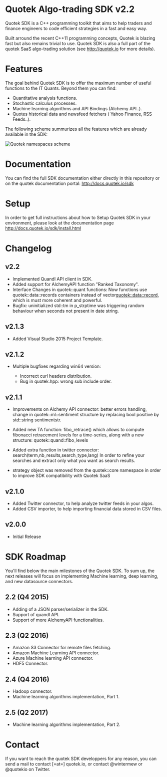 Quotek Algo-trading SDK v2.2
============================

Quotek SDK is a C++ programming toolkit that aims to help traders and finance engineers to code
efficient strategies in a fast and easy way.

Built arround the recent C++11 programming concepts, Quotek is blazing fast but also remains trivial to use. Quotek SDK is also 
a full part of the quotek SaaS algo-trading solution (see http://quotek.io for more details).

Features
========

The goal behind Quotek SDK is to offer the maximum number of useful functions to the IT Quants. Beyond them you can find:

- Quantitative analysis functions.
- Stochastic calculus processes.
- Machine learning algorithms and API Bindings (Alchemy API..).
- Quotes historical data and newsfeed fetchers ( Yahoo Finance, RSS Feeds..).

The following scheme summurizes all the features which are already available in the SDK:

![Quotek namespaces scheme](http://docs.quotek.io/sdk/_images/quotek_sdk_ns.png)

Documentation
=============

You can find the full SDK documentation either directly in this repository or on the quotek documentation portal: http://docs.quotek.io/sdk

Setup
=====

In order to get full instructions about how to Setup Quotek SDK in your environment, please look at the documentation page http://docs.quotek.io/sdk/install.html


Changelog
=========

v2.2
----

  - Implemented Quandl API client in SDK.
  - Added support for AlchemyAPI function "Ranked Taxonomy".
  - Interface Changes in quotek::quant functions: Now functions use quotek::data::records containers instead of vector<quotek::data::record>, which is must more coherent and powerful.
  - Bugfix: uninitialized std::tm in p_strptime was triggering random behaviour when seconds not present in date string.

v2.1.3
------

  - Added Visual Studio 2015 Project Template.

v2.1.2
------

  - Multiple bugfixes regarding win64 version: 

     * Incorrect curl headers distribution.
     * Bug in quotek.hpp: wrong sub include order.

v2.1.1
------

  - Improvements on Alchemy API connector: better errors handling, change in quotek::ml::sentiment structure by replacing bool positive by std::string sentimentstr.

  - Added new TA function: fibo_retrace() which allows to compute fibonacci retracement levels for a time-series, along with a new structure: quotek::quand::fibo_levels

  - Added extra function in twitter connector: search(term,nb_results,search_type,lang) In order to refine your searches and extract only what you want as search results.

  - strategy object was removed from the quotek::core namespace in order to improve SDK compatibility with Quotek SaaS


v2.1.0
------

  - Added Twitter connector, to help analyze twitter feeds in your algos.
  - Added CSV importer, to help importing financial data stored in CSV files.

v2.0.0
------

  - Initial Release


SDK Roadmap
===========

You'll find below the main milestones of the Quotek SDK. To sum up, the next releases will focus on implementing Machine learning, deep learning, 
and new datasource connectors.

2.2 (Q4 2015)
-------------

- Adding of a JSON parser/serializer in the SDK.
- Support of quandl API. 
- Support of more AlchemyAPI functionalities.

2.3 (Q2 2016)
-------------

- Amazon S3 Connector for remote files fetching.
- Amazon Machine Learning API connector.
- Azure Machine learning API connector.
- HDF5 Connector.

2.4 (Q4 2016)
-------------

- Hadoop connector.
- Machine learning algorithms implementation, Part 1.

2.5 (Q2 2017)
-------------

- Machine learning algorithms implementation, Part 2.

Contact
=======

If you want to reach the quotek SDK developpers for any reason, you can send a mail to contact [=at=] quotek.io,
or contact @wintermew or @quotekio on Twitter.
